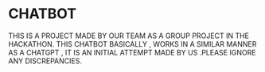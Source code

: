 # CHATBOT
THIS IS A PROJECT MADE BY OUR TEAM AS A GROUP PROJECT IN THE HACKATHON.
THIS CHATBOT BASICALLY , WORKS IN A SIMILAR MANNER AS A CHATGPT , IT IS AN INITIAL ATTEMPT MADE BY US .PLEASE IGNORE ANY DISCREPANCIES.
